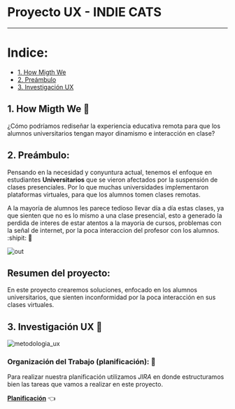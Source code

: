# Proyecto UX - INDIE CATS
___

# Indice:
 * [1. How Migth We](#1-how-migth-we)
 * [2. Preámbulo](#1-preámbulo)
 * [3. Investigación UX](#3-investigación-ux)
 

## 1. How Migth We :thought_balloon:

¿Cómo podríamos rediseñar la experiencia educativa remota para que los alumnos universitarios tengan mayor dinamismo e interacción en clase?


## 2. Preámbulo:

Pensando en la necesidad y conyuntura actual, tenemos el enfoque en estudiantes **Universitarios** que se vieron afectados por la suspensión de clases presenciales. Por lo que muchas universidades implementaron plataformas virtuales, para que los alumnos tomen clases remotas.

A la mayoría de alumnos les parece tedioso llevar día a día estas clases, ya que sienten que no es lo mismo a una clase presencial, esto a generado la perdida de interes de estar atentos a la mayoria de cursos, problemas con la señal de internet, por la poca interaccion del profesor con los alumnos. :shipit: :mag_right:


  ![out](https://i.pinimg.com/originals/b0/20/a2/b020a222e503adfc005b54d8585d6ad3.gif)

## Resumen del proyecto:

En este proyecto crearemos soluciones, enfocado en los alumnos universitarios, que sienten inconformidad por la poca interacción en sus clases virtuales.

## 3. Investigación UX :pencil:

![metodologia_ux](https://github.com/judithmil/Reto-HMW/blob/master/metodologia%20ux.png)

### Organización del Trabajo (planificación): :dancers:
 Para realizar nuestra planificación utilizamos _JIRA_  en donde estructuramos bien las tareas que vamos a realizar en este proyecto.
 
 [**Planificación**](https://ruthcastroalva11.atlassian.net/jira/software/projects/IC/boards/1/backlog) :point_left:
